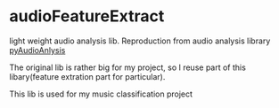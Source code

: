 # audioFeatureExtract
light weight audio analysis lib. Reproduction from audio analysis library [pyAudioAnlysis](https://github.com/tyiannak/pyAudioAnalysis)

The original lib is rather big for my project, so I reuse part of this libary(feature extration part for particular).

This lib is used for my music classification project
